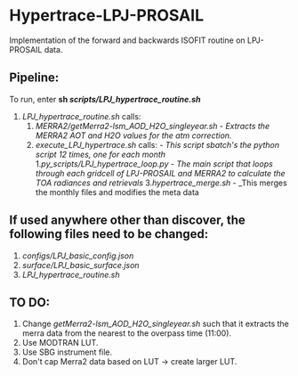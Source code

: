 # Hypertrace-LPJ-PROSAIL
Implementation of the forward and backwards ISOFIT routine on LPJ-PROSAIL data.

## Pipeline:
To run, enter **sh _scripts/LPJ_hypertrace_routine.sh_**

1. _LPJ_hypertrace_routine.sh_ calls:
    1. _MERRA2/getMerra2-lsm_AOD_H2O_singleyear.sh_ 
            - _Extracts the MERRA2 AOT and H2O values for the atm correction._
    2. _execute_LPJ_hypertrace.sh_ calls:
            - _This script sbatch's the python script 12 times, one for each month_
        1._py_scripts/LPJ_hypertrace_loop.py_
            - _The main script that loops through each gridcell of LPJ-PROSAIL and MERRA2 to calculate the TOA radiances and retrievals_
    3._hypertrace_merge.sh_
            - _This merges the monthly files and modifies the meta data


## If used anywhere other than discover, the following files need to be changed:
1. _configs/LPJ_basic_config.json_
2. _surface/LPJ_basic_surface.json_
3. _LPJ_hypertrace_routine.sh_

## TO DO:
1. Change _getMerra2-lsm_AOD_H2O_singleyear.sh_ such that it extracts the merra data from the nearest to the overpass time (11:00).
2. Use MODTRAN LUT.
3. Use SBG instrument file.
4. Don't cap Merra2 data based on LUT -> create larger LUT.
